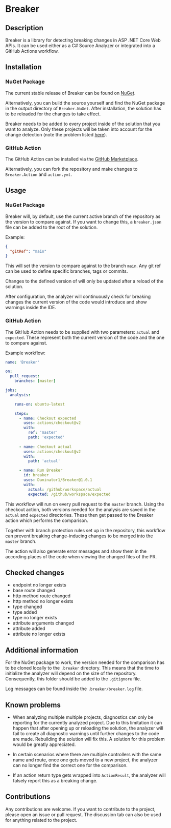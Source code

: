 # Breaker

## Description
Breaker is a library for detecting breaking changes in ASP .NET Core Web APIs.
It can be used either as a C# Source Analyzer or integrated into a GitHub Actions workflow.

## Installation

### NuGet Package
The current stable release of Breaker can be found on [NuGet](https://www.nuget.org/packages/Breaker.Analyzer/).

Alternatively, you can build the source yourself and find the NuGet package in the output directory of `Breaker.NuGet`.
After installation, the solution has to be reloaded for the changes to take effect.

Breaker needs to be added to every project inside of the solution that you want to analyze. Only these projects will be taken into account for the change detection (note the problem listed [here](#additional-information)).

### GitHub Action
The GitHub Action can be installed via the [GitHub Marketplace](https://github.com/marketplace/actions/breaker-analyzer).

Alternatively, you can fork the repository and make changes to `Breaker.Action` and `action.yml`.

## Usage

### NuGet Package
Breaker will, by default, use the current active branch of the repository as the version to compare against. If you want to change this, a `breaker.json` file can be added to the root of the solution.

Example:
```json
{
  "gitRef": "main"
}
```
This will set the version to compare against to the branch `main`.
Any git ref can be used to define specific branches, tags or commits.

Changes to the defined version of will only be updated after a reload of the solution.

After configuration, the analyzer will continuously check for breaking changes the current version of the code would introduce and show warnings inside the IDE.

### GitHub Action
The GitHub Action needs to be supplied with two parameters: `actual` and `expected`. These represent both the current version of the code and the one to compare against.

Example workflow:
```yaml
name: 'Breaker'

on:
  pull_request:
    branches: [master]

jobs:
  analysis:

    runs-on: ubuntu-latest

    steps:
      - name: Checkout expected
        uses: actions/checkout@v2
        with:
          ref: 'master'
          path: 'expected'
          
      - name: Checkout actual
        uses: actions/checkout@v2
        with:
          path: 'actual'

      - name: Run Breaker
        id: breaker
        uses: Daninator1/Breaker@1.0.1
        with:
          actual: /github/workspace/actual
          expected: /github/workspace/expected
```
This workflow will run on every pull request to the `master` branch.
Using the checkout action, both versions needed for the analysis are saved in the `actual` and `expected` directories. These then get passed to the Breaker action which performs the comparison.

Together with branch protection rules set up in the repository, this workflow can prevent breaking change-inducing changes to be merged into the `master` branch.

The action will also generate error messages and show them in the according places of the code when viewing the changed files of the PR.

## Checked changes

- endpoint no longer exists
- base route changed
- http method route changed
- http method no longer exists
- type changed
- type added
- type no longer exists
- attribute arguments changed
- attribute added
- attribute no longer exists

## Additional information

For the NuGet package to work, the version needed for the comparison has to be cloned locally to the `.breaker` directory. This means that the time to initialize the analyzer will depend on the size of the repository. Consequently, this folder should be added to the `.gitignore` file.

Log messages can be found inside the `.breaker/breaker.log` file.

## Known problems

- When analyzing multiple multiple projects, diagnostics can only be reporting for the currently analyzed project. Due to this limitation it can happen that after opening up or reloading the solution, the analyzer will fail to create all diagnostic warnings until further changes to the code are made. Rebuilding the solution will fix this. A solution for this problem would be greatly appreciated.

- In certain scenarios where there are multiple controllers with the same name and route, once one gets moved to a new project, the analyzer can no longer find the correct one for the comparison.

- If an action return type gets wrapped into `ActionResult`, the analyzer will falsely report this as a breaking change.

## Contributions

Any contributions are welcome. If you want to contribute to the project, please open an issue or pull request. The discussion tab can also be used for anything related to the project.